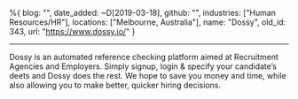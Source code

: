 %{
  blog: "",
  date_added: ~D[2019-03-18],
  github: "",
  industries: ["Human Resources/HR"],
  locations: ["Melbourne, Australia"],
  name: "Dossy",
  old_id: 343,
  url: "https://www.dossy.io/"
}

---

Dossy is an automated reference checking platform aimed at Recruitment Agencies and Employers. Simply signup, login & specify your candidate’s deets and Dossy does the rest. We hope to save you money and time, while also allowing you to make better, quicker hiring decisions.
